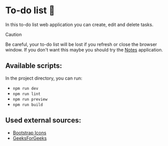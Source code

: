 # To-do list :scroll:

In this to-do list web application you can create, edit and delete tasks.

> [!CAUTION]
> Be careful, your to-do list will be lost if you refresh or close the browser window. If you don't want this maybe you should try the [Notes](https://github.com/tothlevente/notes) application.

## Available scripts:

In the project directory, you can run:

- `npm run dev`
- `npm run lint`
- `npm run preview`
- `npm run build`

## Used external sources:

- [Bootstrap Icons](https://icons.getbootstrap.com)
- [GeeksForGeeks](https://www.geeksforgeeks.org/create-todo-app-using-reactjs)

